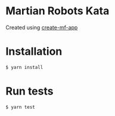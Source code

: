 # Martian Robots Kata 

Created using [create-mf-app](https://github.com/jherr/create-mf-app)

# Installation

```bash
$ yarn install
```

# Run tests

```bash
$ yarn test
```
